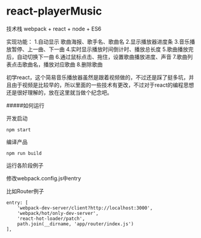 # react-playerMusic

技术栈 webpack + react + node + ES6

实现功能：
1.自动显示 歌曲海报、歌手名、歌曲名
2.显示播放器进度条
3.音乐播放暂停、上一曲、下一曲
4.实时显示播放时间倒计时、播放总长度
5.歌曲播放完后，自动切换下一曲
6.通过鼠标点击、拖住，设置歌曲播放进度、声音
7.歌曲列表点击歌曲名，播放对应歌曲
8.删除歌曲


初学react，这个简易音乐播放器虽然是跟着视频做的，不过还是踩了挺多坑，并且由于视频是比较早的，所以里面的一些技术有更改，不过对于react的编程思想还是很好理解的，放在这里就当做个纪念吧。

#####如何运行

开发启动
```
npm start
```
编译产品
```
npm run build
```
运行各阶段例子

修改webpack.config.js中entry

比如Router例子
```
entry: [
    'webpack-dev-server/client?http://localhost:3000',
    'webpack/hot/only-dev-server',
    'react-hot-loader/patch',
    path.join(__dirname, 'app/router/index.js')
],
```
